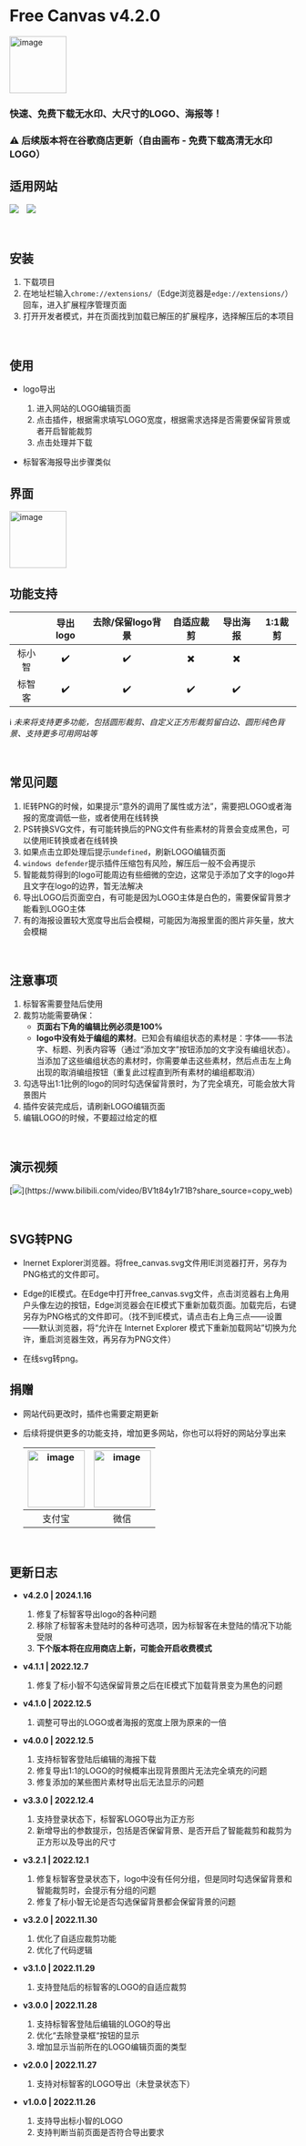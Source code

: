 #  Free Canvas  v4.2.0

<img src="https://raw.githubusercontent.com/quarkape/free-canvas/main/img/free-canvas-t.png" alt="image" style="height:100px" />

### **快速**、**免费**下载无水印、大尺寸的LOGO、海报等！

### :warning: 后续版本将在谷歌商店更新（自由画布 - 免费下载高清无水印LOGO）



## 适用网站

[![](https://img.shields.io/static/v1?label=标小智&message=https://www.logosc.cn/&color=666&labelColor=0081ff)](https://www.logosc.cn/)&emsp;[![](https://img.shields.io/static/v1?label=标智客&message=https://www.logomaker.com.cn/&color=666&labelColor=00deb4)](https://www.logomaker.com.cn/)

&nbsp;&nbsp;

## 安装

1. 下载项目
2. 在地址栏输入`chrome://extensions/`（Edge浏览器是`edge://extensions/`）回车，进入扩展程序管理页面
3. 打开开发者模式，并在页面找到加载已解压的扩展程序，选择解压后的本项目

&nbsp;

## 使用

- logo导出

  1. 进入网站的LOGO编辑页面
  3. 点击插件，根据需求填写LOGO宽度，根据需求选择是否需要保留背景或者开启智能裁剪
  4. 点击处理并下载
- 标智客海报导出步骤类似



## 界面

<img src="https://raw.githubusercontent.com/quarkape/free-canvas/main/img/ui.png" alt="image" style="height:100px" />



## 功能支持

|        |      导出logo      | 去除/保留logo背景  |        自适应裁剪        |         导出海报         | 1:1裁剪 |
| :----: | :----------------: | :----------------: | :----------------------: | :----------------------: | ------- |
| 标小智 | :heavy_check_mark: | :heavy_check_mark: | :heavy_multiplication_x: | :heavy_multiplication_x: |         |
| 标智客 | :heavy_check_mark: | :heavy_check_mark: |    :heavy_check_mark:    |    :heavy_check_mark:    |         |

:information_source: *未来将支持更多功能，包括圆形裁剪、自定义正方形裁剪留白边、圆形纯色背景、支持更多可用网站等*

&nbsp;

## 常见问题

1. IE转PNG的时候，如果提示“意外的调用了属性或方法”，需要把LOGO或者海报的宽度调低一些，或者使用在线转换
2. PS转换SVG文件，有可能转换后的PNG文件有些素材的背景会变成黑色，可以使用IE转换或者在线转换
3. 如果点击立即处理后提示`undefined`，刷新LOGO编辑页面
4. `windows defender`提示插件压缩包有风险，解压后一般不会再提示
5. 智能裁剪得到的logo可能周边有些细微的空边，这常见于添加了文字的logo并且文字在logo的边界，暂无法解决
6. 导出LOGO后页面空白，有可能是因为LOGO主体是白色的，需要保留背景才能看到LOGO主体
7. 有的海报设置较大宽度导出后会模糊，可能因为海报里面的图片非矢量，放大会模糊

&nbsp;

## 注意事项

1. 标智客需要登陆后使用
2. 裁剪功能需要确保：
   - **页面右下角的编辑比例必须是100%**
   - **logo中没有处于编组的素材**。已知会有编组状态的素材是：字体——书法字、标题、列表内容等（通过“添加文字”按钮添加的文字没有编组状态）。当添加了这些编组状态的素材时，你需要单击这些素材，然后点击左上角出现的取消编组按钮（重复此过程直到所有素材的编组都取消）
3. 勾选导出1:1比例的logo的同时勾选保留背景时，为了完全填充，可能会放大背景图片
4. 插件安装完成后，请刷新LOGO编辑页面
5. 编辑LOGO的时候，不要超过给定的框

&nbsp;

## 演示视频

 [![](https://img.shields.io/badge/bilibili-演示视频(v1.0.0版本的)-red.svg?logo=Bilibili&color=00A1D6)](https://www.bilibili.com/video/BV1t84y1r71B?share_source=copy_web)

&nbsp;

## SVG转PNG

- Inernet Explorer浏览器。将free_canvas.svg文件用IE浏览器打开，另存为PNG格式的文件即可。

- Edge的IE模式。在Edge中打开free_canvas.svg文件，点击浏览器右上角用户头像左边的按钮，Edge浏览器会在IE模式下重新加载页面。加载完后，右键另存为PNG格式的文件即可。（找不到IE模式，请点击右上角三点——设置——默认浏览器，将“允许在 Internet Explorer 模式下重新加载网站”切换为允许，重启浏览器生效，再另存为PNG文件）

- 在线svg转png。



## 捐赠

- 网站代码更改时，插件也需要定期更新

- 后续将提供更多的功能支持，增加更多网站，你也可以将好的网站分享出来

  | <img src="https://raw.githubusercontent.com/quarkape/free-canvas/main/img/wechat.jpg" alt="image" style="height:100px" /> | <img src="https://raw.githubusercontent.com/quarkape/free-canvas/main/img/alipay.jpg" alt="image" style="height:100px" /> |
  | :----------------------------------------------------------: | :----------------------------------------------------------: |
  |                            支付宝                            |                             微信                             |

  &nbsp;

##  更新日志

- **v4.2.0 | 2024.1.16**
  1. 修复了标智客导出logo的各种问题
  2. 移除了标智客未登陆时的各种可选项，因为标智客在未登陆的情况下功能受限
  3. **下个版本将在应用商店上新，可能会开启收费模式**
- **v4.1.1 | 2022.12.7**
  1. 修复了标小智不勾选保留背景之后在IE模式下加载背景变为黑色的问题
- **v4.1.0 | 2022.12.5**
  1. 调整可导出的LOGO或者海报的宽度上限为原来的一倍
- **v4.0.0 | 2022.12.5**
  1. 支持标智客登陆后编辑的海报下载
  2. 修复导出1:1的LOGO的时候概率出现背景图片无法完全填充的问题
  3. 修复添加的某些图片素材导出后无法显示的问题
- **v3.3.0 | 2022.12.4**
  1. 支持登录状态下，标智客LOGO导出为正方形
  2. 新增导出的参数提示，包括是否保留背景、是否开启了智能裁剪和裁剪为正方形以及导出的尺寸
- **v3.2.1 | 2022.12.1**
  1. 修复标智客登录状态下，logo中没有任何分组，但是同时勾选保留背景和智能裁剪时，会提示有分组的问题
  2. 修复了标小智无论是否勾选保留背景都会保留背景的问题
- **v3.2.0 | 2022.11.30**
  1. 优化了自适应裁剪功能
  2. 优化了代码逻辑
- **v3.1.0 | 2022.11.29**
  
  1. 支持登陆后的标智客的LOGO的自适应裁剪
- **v3.0.0 | 2022.11.28**
  1. 支持标智客登陆后编辑的LOGO的导出
  2. 优化“去除登录框“按钮的显示
  3. 增加显示当前所在的LOGO编辑页面的类型
- **v2.0.0 | 2022.11.27**
  1. 支持对标智客的LOGO导出（未登录状态下）
- **v1.0.0 | 2022.11.26**
  1. 支持导出标小智的LOGO
  2. 支持判断当前页面是否符合导出要求
